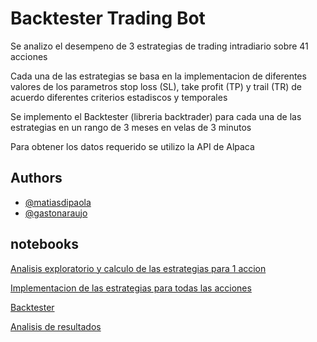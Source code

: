 
# Backtester Trading Bot


Se analizo el desempeno de 3 estrategias de trading intradiario sobre 41 acciones

Cada una de las estrategias se basa en la implementacion de diferentes valores de  los parametros stop loss (SL), take profit (TP) y trail (TR) de acuerdo diferentes criterios estadiscos y temporales

Se implemento el Backtester (libreria backtrader) para cada una de las estrategias en un rango de 3 meses en velas de 3 minutos
 
Para obtener los datos requerido se utilizo la API de Alpaca



## Authors

- [@matiasdipaola](https://github.com/dipaolme)
- [@gastonaraujo](https://www.github.com/octokatherine)


## notebooks

[Analisis exploratorio y calculo de las estrategias para 1 accion](https://linktodocumentation)

[Implementacion de las estrategias para todas las acciones](https://linktodocumentation)

[Backtester](https://linktodocumentation)

[Analisis de resultados](https://linktodocumentation)


